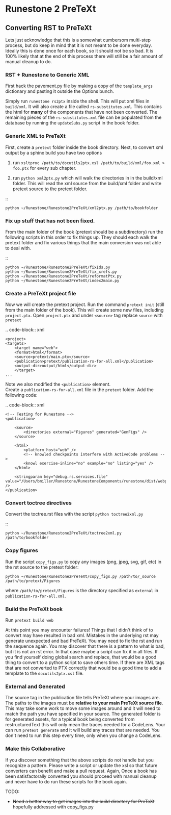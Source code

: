 # Runestone 2 PreTeXt

## Converting RST to PreTeXt

Lets just acknowledge that this is a somewhat cumbersom multi-step process, but do keep in mind that it is not meant to be done everyday. Ideally this is done once for each book, so it should not be so bad. It is 100% likely that at the end of this process there will still be a fair amount of manual cleanup to do.

### RST + Runestone to Generic XML

First hack the pavement.py file by making a copy of the `template_args` dictionary and pasting it outside the Options bunch.

Simply run `runestone rs2ptx` inside the shell. This will put xml files in `build/xml`. It will also create a file called `rs-substitutes.xml`. This contains the html for **many** of the components that have not been converted. The remaining pieces of the `rs-substitutes.xml` file can be populated from the database by running the `updateSubs.py` script in the book folder.

### Generic XML to PreTeXt

First, create a `pretext` folder inside the book directory.
Next, to convert xml output by a sphinx build you have two options

1. run `xsltproc /path/to/docutils2ptx.xsl /path/to/build/xml/foo.xml > foo.ptx` for every sub chapter.

2. run `python xml2ptx.py` which will walk the directories in in the build/xml folder. This will read the xml source from the build/xml folder and write pretext source to the pretext folder.

::

    python ~/Runestone/Runestone2PreTeXt/xml2ptx.py /path/to/bookfolder

### Fix up stuff that has not been fixed.

From the main folder of the book (pretext should be a subdirectory) run the following scripts in this order to fix things up. They should each walk the pretext folder and fix various things that the main conversion was not able to deal with.

::

    python ~/Runestone/Runestone2PreTeXt/fixIds.py
    python ~/Runestone/Runestone2PreTeXt/fix_xrefs.py
    python ~/Runestone/Runestone2PreTeXt/reformatPtx.py
    python ~/Runestone/Runestone2PreTeXt/index2main.py

### Create a PreTeXt project file

Now we will create the pretext project.
Run the command `pretext init` (still from the main folder of the book). This will create some new files, including `project.ptx`.
Open `project.ptx` and under `<source>` tag replace `source` with `pretext`

.. code-block:: xml

    <project>
    <targets>
        <target name="web">
        <format>html</format>
        <source>pretext/main.ptx</source>
        <publication>pretext/publication-rs-for-all.xml</publication>
        <output-dir>output/html</output-dir>
        </target>
    ...

Note we also modified the `<publication>` element.  
Create a `publication-rs-for-all.xml` file in the `pretext` folder. Add the following code:

.. code-block:: xml

    <!-- Testing for Runestone -->
    <publication>

        <source>
            <directories external="Figures" generated="GenFigs" />
        </source>

        <html>
            <platform host="web" />
            <!-- knowled checkpoints interfere with ActiveCode problems -->
            <knowl exercise-inline="no" example="no" listing="yes" />
        </html>

        <stringparam key="debug.rs.services.file" value="/Users/bmiller/Runestone/RunestoneComponents/runestone/dist/webpack_static_imports.xml" />
    </publication>

### Convert toctree directives

Convert the toctree.rst files with the script `python toctree2xml.py`

::

    python ~/Runestone/Runestone2PreTeXt/toctree2xml.py /path/to/bookfolder

### Copy figures
Run the script `copy_figs.py` to copy any images (png, jpeg, svg, gif, etc) in the rst source to the pretext folder:

    python ~/Runestone/Runestone2PreTeXt/copy_figs.py /path/to/_source /path/to/pretext/Figures

where `/path/to/pretext/Figures` is the directory specified as `external` in `publication-rs-for-all.xml`.

### Build the PreTeXt book

Run `pretext build web`

At this point you may encounter failures! Things that I didn't think of to convert may have resulted in bad xml. Mistakes in the underlying rst may generate unexpected and bad PreTeXt. You may need to fix the rst and run the sequence again. You may discover that there is a pattern to what is bad, but it is not an rst error. In that case maybe a script can fix it in all files. If you find yourself doing global search and replace, that would be a good thing to convert to a python script to save others time. If there are XML tags that are not converted to PTX correctly that would be a good time to add a template to the `docutils2ptx.xsl` file.

### External and Generated

The source tag in the publication file tells PreTeXt where your images are. The paths to the images must be **relative to your main PreTeXt source file**. This may take some work to move some images around and it will need to match the path you have specified in your source. The generated folder is for generated assets, for a typical book being converted from restructuredText this will only mean the traces needed for a CodeLens. Your can run `pretext generate` and it will build any traces that are needed. You don't need to run this step every time, only when you change a CodeLens.

### Make this Collaborative

If you discover something that the above scripts do not handle but you recognize a pattern. Please write a script or update the xsl so that future converters can benefit and make a pull request. Again, Once a book has been satisfactorally converted you should proceed with manual cleanup and never have to do run these scripts for the book again.

TODO:

- ~~Need a better way to get images into the build directory for PreTeXt~~ hopefully addressed with copy_figs.py
